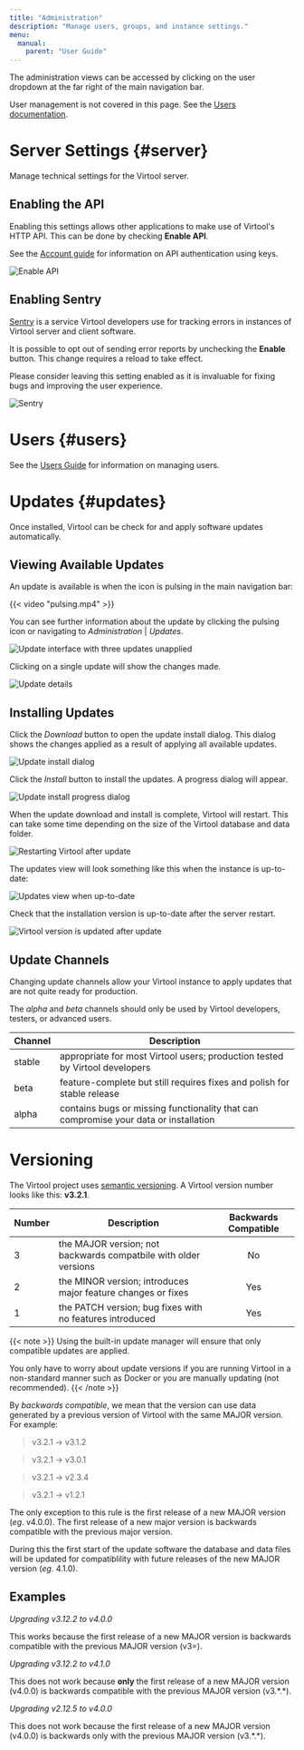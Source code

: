 ```yaml
---
title: "Administration"
description: "Manage users, groups, and instance settings."
menu:
  manual:
    parent: "User Guide"
---
```


The administration views can be accessed by clicking on the user dropdown at the far right of the main navigation bar.

User management is not covered in this page. See the [Users documentation](/docs/manual/ug_users).

# Server Settings {#server}

Manage technical settings for the Virtool server.

## Enabling the API

Enabling this settings allows other applications to make use of Virtool's HTTP API. This can be done by checking <i class="far fa-square"></i> **Enable API**.

See the [Account guide](/docs/manual/ug_account) for information on API authentication using keys.

![Enable API](enable_api.png)

## Enabling Sentry

[Sentry](https://sentry.io) is a service Virtool developers use for tracking errors in instances of Virtool server and client software.

It is possible to opt out of sending error reports by unchecking the <i class="far fa-check-square"></i> **Enable** button. This change requires a reload to take effect.

Please consider leaving this setting enabled as it is invaluable for fixing bugs and improving the user experience.

![Sentry](sentry.png)

# Users {#users}

See the [Users Guide](/docs/manual/ug_users) for information on managing users.

# Updates {#updates}

Once installed, Virtool can be check for and apply software updates automatically.

## Viewing Available Updates

An update is available is when the <i class="fa fa-arrow-alt-circle-up"></i> icon is pulsing in the main navigation bar:

{{< video "pulsing.mp4" >}}

You can see further information about the update by clicking the pulsing icon or navigating to _Administration_ | _Updates_.

![Update interface with three updates unapplied](updates_unapplied.png)

Clicking on a single update will show the changes made.

![Update details](updates_detail.png)

## Installing Updates

Click the <i class="fa fa-download"></i> _Download_ button to open the update install dialog. This dialog shows the changes applied as a result of applying all available updates.

![Update install dialog](updates_install_dialog.png)

Click the <i class="fa fa-download"></i> _Install_ button to install the updates. A progress dialog will appear.

![Update install progress dialog](updates_installing.png)

When the update download and install is complete, Virtool will restart. This can take some time depending on the size of the Virtool database and data folder.

![Restarting Virtool after update](updates_restarting.png)

The updates view will look something like this when the instance is up-to-date:

![Updates view when up-to-date](updates_up_to_date)

Check that the installation version is up-to-date after the server restart.

![Virtool version is updated after update](updates_version.png)

## Update Channels

Changing update channels allow your Virtool instance to apply updates that are not quite ready for production.

The _alpha_ and _beta_ channels should only be used by Virtool developers, testers, or advanced users.

| Channel | Description                                                                          |
| ------- | ------------------------------------------------------------------------------------ |
| stable  | appropriate for most Virtool users; production tested by Virtool developers          |
| beta    | feature-complete but still requires fixes and polish for stable release              |
| alpha   | contains bugs or missing functionality that can compromise your data or installation |

# Versioning

The Virtool project uses [semantic versioning](https://semver.org/). A Virtool version number looks like this: **v3.2.1**.

| Number | Description                                                     | Backwards Compatible |
| ------ | --------------------------------------------------------------- | :------------------: |
| 3      | the MAJOR version; not backwards compatbile with older versions |          No          |
| 2      | the MINOR version; introduces major feature changes or fixes    |         Yes          |
| 1      | the PATCH version; bug fixes with no features introduced        |         Yes          |

{{< note >}}
Using the built-in update manager will ensure that only compatible updates are applied.

You only have to worry about update versions if you are running Virtool in a non-standard manner such as Docker or you are manually updating (not recommended).
{{< /note >}}

By _backwards compatible_, we mean that the version can use data generated by a previous version of Virtool with the same MAJOR version. For example:

> <i class="fa fa-check-circle is-green"></i> v3.2.1 → v3.1.2

> <i class="fa fa-check-circle is-green"></i> v3.2.1 → v3.0.1

> <i class="fa fa-times-circle is-red"></i> v3.2.1 → v2.3.4

> <i class="fa fa-times-circle is-red"></i> v3.2.1 → v1.2.1

The only exception to this rule is the first release of a new MAJOR version (_eg_. v4.0.0). The first release of a new major version is backwards compatible with the previous major version.

During this the first start of the update software the database and data files will be updated for compatiblility with future releases of the new MAJOR version (_eg._ 4.1.0).

## Examples

<i class="fa fa-check-circle is-green"></i> _Upgrading v3.12.2 to v4.0.0_

This works because the first release of a new MAJOR version is backwards compatible with the previous MAJOR version (v3=).

<i class="fa fa-times-circle is-red"></i> _Upgrading v3.12.2 to v4.1.0_

This does not work because **only** the first release of a new MAJOR version (v4.0.0) is backwards compatible with the previous MAJOR version (v3.\*.\*).

<i class="fa fa-times-circle is-red"></i> _Upgrading v2.12.5 to v4.0.0_

This does not work because the first release of a new MAJOR version (v4.0.0) is backwards only with the previous MAJOR version (v3.\*.\*).
